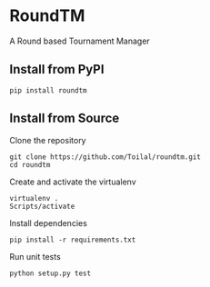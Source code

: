 RoundTM
=============================

A Round based Tournament Manager

Install from PyPI
------------------------
```pip install roundtm```

Install from Source
------------------------

Clone the repository

    git clone https://github.com/Toilal/roundtm.git
    cd roundtm

Create and activate the virtualenv

    virtualenv .
    Scripts/activate

Install dependencies

    pip install -r requirements.txt

Run unit tests

    python setup.py test

